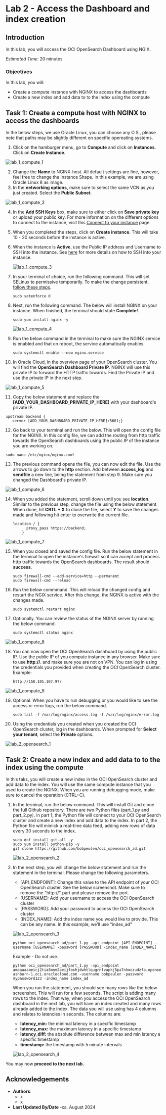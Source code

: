 # Lab 2 - Access the Dashboard and index creation

## Introduction

In this lab, you will access the OCI OpenSearch Dashboard using NGIX.

*Estimated Time:* 20 minutes

### Objectives

In this lab, you will:
* Create a compute instance with NGINX to access the dashboards
* Create a new index and add data to to the index using the compute


## Task 1: Create a compute host with NGINX to access the dashboards

In the below steps, we use Oracle Linux, you can choose any O.S., please note that paths may be slightly different on specific opereating systems.

1.	Click on the hamburger menu, go to **Compute** and click on **Instances**. Click on **Create Instance**.

   ![lab_1_compute_1](images/compute_1.png)
   
2.	Change the **Name** to NGINX-host. All default settings are fine, however, feel free to change the Instance Shape. In this example, we are using Oracle Linux 8 as image.
3.	In the **networking options**, make sure to select the same VCN as you just created. Select the **Public Subnet**.

   ![lab_1_compute_2](images/compute_2.png)

4. In the **Add SSH Keys** box, make sure to either click on **Save private key** or upload your public key. For more information on the different options to connect to the instance, visit this [Connect to your instance](https://docs.oracle.com/en-us/iaas/Content/GSG/Tasks/testingconnection.htm) page.
5. When you completed the steps, click on **Create instance**. This will take 10 - 20 seconds before the instance is active.
6. When the instance is **Active**, use the Public IP address and Username to SSH into the instance. See [here](https://docs.oracle.com/en-us/iaas/Content/GSG/Tasks/testingconnection.htm) for more details on how to SSH into your instance.

   ![lab_1_compute_3](images/compute_3.png)


7. In your terminal of choice, run the following command. This will set SELinux to permissive temporarily. To make the change persistent, [follow these steps](https://community.oracle.com/customerconnect/discussion/636723/how-to-set-selinux-to-permissive-mode).
    ```
    sudo setenforce 0
    ```

8. Next, run the following command. The below will install NGINX on your instance. When finished, the terminal should state **Complete!**.
    ```
    sudo yum install nginx -y
    ```

   ![lab_1_compute_4](images/compute_4.png)



9. Run the below command in the terminal to make sure the NGINX service is enabled and that on reboot, the service automatically enables.
   ```
   sudo systemctl enable --now nginx.service
   ```
    
10. In Oracle Cloud, in the overview page of your OpenSearch cluster. You will find the **OpenSearch Dashboard Private IP**. NGINX will use this private IP to forward the HTTP traffic towards. Find the Private IP and use the private IP in the next step.

   ![lab_1_compute_5](images/compute_5.png)

11. Copy the below statement and replace the **[ADD_YOUR_DASHBOARD_PRIVATE_IP_HERE]** with your dashboard's private IP. 
   ```
   upstream backend {
      server [ADD_YOUR_DASHBOARD_PRIVATE_IP_HERE]:5601;}
   ```

12. Go back to your terminal and run the below. This will open the config file for the NGINX. In this config file, we can add the routing from http traffic towards the OpenSearch dashboards using the public IP of the instance you are working on.
   ```
   sudo nano /etc/nginx/nginx.conf
   ```

13. The previous command opens the file, you can now edit the file. Use the arrows to go down to the **http** section. Add between **access_log** and **sendfile** a new line, being the statement from step 9. Make sure you changed the Dashboard's private IP.

   ![lab_1_compute_6](images/compute_6.png)

14. When you added the statement, scroll down until you see **location**. Similar to the previous step, change the file using the below statement. When done, hit **CRTL + X** to close the file, select **Y** to save the changes made and following hit enter to overwrite the current file.

    ```
    location / {
          proxy_pass https://backend;
        }
    ```

   ![lab_1_compute_7](images/compute_7.png)


15. When you closed and saved the config file. Run the below statement in the terminal to open the instance's firewall so it can accept and process http traffic towards the OpenSearch dashboards. The result should **success**.

    ```
    sudo firewall-cmd --add-service=http --permanent
    sudo firewall-cmd --reload
    ```

16. Run the below commmand. This will reload the changed config and restart the NGIX service. After this change, the NGINX is active with the changes made.
    ```
    sudo systemctl restart nginx
    ```

17. Optionally. You can review the status of the NGINX server by running the below command.
    ```
    sudo systemctl status nginx
    ```

   ![lab_1_compute_8](images/compute_8.png)

18. You can now open the OCI OpenSearch dashboard by using the public IP. Use the public IP of you compute instance in any browser. Make sure to use **http://**. and make sure you are not on VPN. You can log in using the credentials you provided when creating the OCI OpenSearch cluster. Example:
    ```
    http://158.101.107.97/
    ```
   ![lab_1_compute_9](images/compute_9.png)


19. Optional. When you have to run debugging or you would like to see the access or error logs, run the below command. 
    ```
    sudo tail -f /var/log/nginx/access.log -f /var/log/nginx/error.log
    ```

20. Using the credentials you created when you created the OCI OpenSearch cluster, log in the dashboards. When prompted for **Select your tenant**, select the **Private** options.

   ![lab_2_opensearch_1](images/opensearch_1.png)

   
## Task 2: Create a new index and add data to to the index using the compute

In this taks, you will create a new index in the OCI OpenSearch cluster and add data to the index. You will use the same compute instance that you used to create the NGINX. When you are running debugging mode, make sure to cancel the operation (CTRL+C).

1. In the terminal, run the below command. This will install Git and clone the full Github repository. There are two Python files (part_1.py and part_2.py). In part 1, the Python file will connect to your OCI OpenSearch cluster and create a new index and add data to the index. In part 2, the Python file will mimick a real-time data feed, adding new rows of data every 30 seconds to the index.

   ```
   sudo dnf install git-all -y
   sudo yum install python-pip -y
   git clone https://github.com/bobpeulen/oci_opensearch_ad.git
   ```

   ![lab_2_opensearch_2](images/opensearch_2.png)

2. In the next step, you will change the below statement and run the statement in the terminal. Please change the following parameters.

   - [API_ENDPOINT]: Change this value to the API endpoint of your OCI OpenSearch cluster. See the below screenshot. Make sure to remove the "http://" part and please remove the port.
   - [USERNAME]: Add your username to access the OCI OpenSearch cluster
   - [PASSWORD]: Add your password to access the OCI OpenSearch cluster
   - [INDEX_NAME]: Add the index name you would like to provide. This can be any name. In this example, we'll use "index_ad"

   ![lab_2_opensearch_3](images/opensearch_3.png)

   ```
   python oci_opensearch_ad/part_1.py -api_endpoint [API_ENDPOINT] -username [USERNAME] -password [PASSWORD] -index_name [INDEX_NAME]
   ```
   Example - Do not use.
   ```
   python oci_opensearch_ad/part_1.py -api_endpoint amaaaaaaeicj2tia3mnm2aeijfoshjdwhtlqugrnlvapkj5pa7nhoczudzfa.opensearch.us-ashburn-1.oci.oraclecloud.com -username bobpeulen -password mypassword123 -index_name index_ad
   ```

   When you run the statement, you should see many rows like the below screenshot. This will run for a few seconds. The script is adding many rows to the index. That way, when you access the OCI OpenSearch dashboard in the next lab, you will have an index created and many rows already added to the index. The data you will use using has 4 columns and relates to latencies in seconds. The columns are:
   - **latency_min:** the minimal latency in a specific timestamp
   - **latency_max:** the maximum latency in a specific timestamp
   - **latency_diff:** the absolute difference between max and min latency a specific timestamp
   - **timestamp:** the timestamp with 5 minute intervals

   ![lab_2_opensearch_4](images/opensearch_4.png)


You may now **proceed to the next lab.**

## Acknowledgements
* **Authors**:
    * x
    * x
* **Last Updated By/Date** -xa, August 2024
